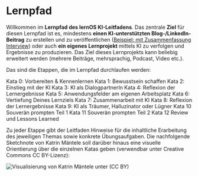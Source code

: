 

# Lernpfad

Willkommen im **Lernpfad des lernOS KI-Leitfadens**. Das zentrale **Ziel** für diesen Lernpfad ist es, mindestens **einen KI-unterstützten Blog-/LinkedIn-Beitrag** zu erstellen und zu veröffentlichen ([Beispiel: mit Zusammenfassung Interview](https://www.linkedin.com/feed/update/urn:li:activity:7110171493103198209/)) oder auch **ein eigenes Lernprojekt** mittels KI zu verfolgen und Ergebnisse zu produzieren. Das Ziel dieses Lernprojekts kann beliebig erweitert werden (mehrere Beiträge, mehrsprachig, Podcast, Video etc.).

Das sind die Etappen, die im Lernpfad durchlaufen werden:

Kata 0: Vorbereiten & Kennenlernen
Kata 1: Bewusstsein schaffen
Kata 2: Einstieg mit der KI
Kata 3: KI als DialogpartnerIn
Kata 4: Reflexion der Lernergebnisse
Kata 5: Anwendungsfelder am eigenen Arbeitsplatz
Kata 6: Vertiefung Deines Lernziels
Kata 7: Zusammenarbeit mit KI
Kata 8: Reflexion der Lernergebnisse
Kata 9: KI als Träumer, Halluzinator oder Lügner
Kata 10 Souverän prompten Teil 1
Kata 11 Souverän prompten Teil 2
Kata 12 Review und Lessons Learned

Zu jeder Etappe gibt der Leitfaden Hinweise für die inhaltliche Erarbeitung des jeweiligen Themas sowie konkrete Übungsaufgaben. Die nachfolgende Sketchnote von Katrin Mäntele soll darüber hinaus eine visuelle Orientierung über die einzelnen Katas geben (verwendbar unter Creative Commons CC BY-Lizenz):

![Visualisierung von [Katrin Mäntele](https://www.linkedin.com/in/katrin-maentele/) unter (CC BY)](./images/lernpfad-sketchnote.png)
